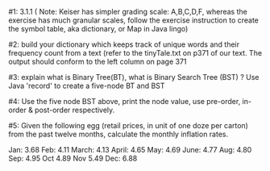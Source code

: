 #1: 3.1.1 ( Note: Keiser has simpler grading scale: A,B,C,D,F, whereas the exercise has much granular scales, follow the exercise instruction to create the symbol table, aka dictionary, or Map in Java lingo)

#2: build your dictionary which keeps track of unique words and their frequency count from a text (refer to the tinyTale.txt on p371 of our text. The output should conform to the left column on page 371

#3: explain what is Binary Tree(BT), what is Binary Search Tree (BST) ? Use Java 'record' to create a five-node BT and BST

#4: Use the five node BST above, print the node value, use pre-order, in-order & post-order respectively.

#5: Given the following egg (retail prices, in unit of one doze per carton) from the past twelve months, calculate the monthly inflation rates.

Jan:  3.68
Feb: 4.11
March: 4.13
April: 4.65
May: 4.69
June: 4.77
Aug: 4.80
Sep: 4.95
Oct 4.89
Nov 5.49
Dec: 6.88